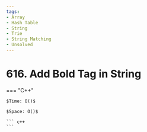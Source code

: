 ```yaml
---
tags:
- Array
- Hash Table
- String
- Trie
- String Matching
- Unsolved
---
```



# 616. Add Bold Tag in String

=== "C++"

    $Time: O()$

    $Space: O()$

    ``` c++
    ```